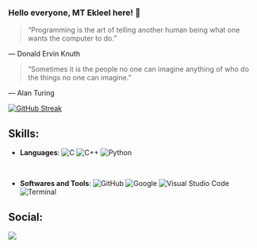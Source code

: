 ### Hello everyone, MT Ekleel here! 👋

> “Programming is the art of telling another human being what one wants the computer to do.”

― Donald Ervin Knuth 

> “Sometimes it is the people no one can imagine anything of who do the things no one can imagine.”

― Alan Turing

[![GitHub Streak](https://streak-stats.demolab.com/?user=MTE1991)](https://git.io/streak-stats)

## Skills:

- **Languages**:
    ![C](https://img.shields.io/badge/C%20-%232370ED.svg?style=for-the-badge&logo=c&logoColor=white)
    ![C++](https://img.shields.io/badge/C++%20-%2300599C.svg?style=for-the-badge&logo=c%2B%2B&logoColor=white)
    ![Python](https://img.shields.io/badge/Python%20-%2314354C.svg?style=for-the-badge&logo=python&logoColor=white)

<br>

- **Softwares and Tools**:
    ![GitHub](https://img.shields.io/badge/github-%23121011.svg?style=for-the-badge&logo=github&logoColor=white)
    ![Google](https://img.shields.io/badge/google-%234285F4.svg?style=for-the-badge&logo=google&logoColor=white)
    ![Visual Studio Code](https://img.shields.io/badge/Visual%20Studio%20Code-0078d7.svg?style=for-the-badge&logo=visual-studio-code&logoColor=white)
    ![Terminal](https://img.shields.io/badge/Terminal-%23054020?style=for-the-badge&logo=gnu-bash&logoColor=white)

## Social:

<img align="left" src="https://en.m.wikipedia.org/wiki/File:Facebook_Logo_%282019%29.png">
